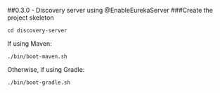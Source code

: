 ##0.3.0 - Discovery server using @EnableEurekaServer
###Create the project skeleton

```
cd discovery-server
```

If using Maven:
```
./bin/boot-maven.sh
```

Otherwise, if using Gradle:
```
./bin/boot-gradle.sh
```
